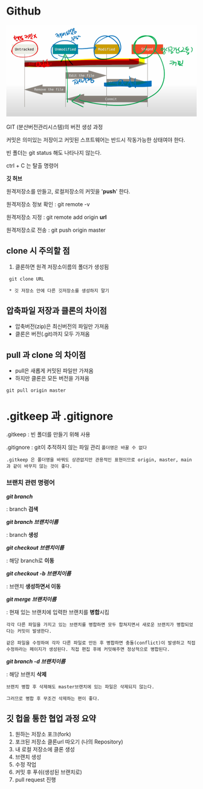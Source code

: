 # Github



![image-20220706094929541](multicampus.assets/image-20220706094929541.png)

GIT (분산버전관리시스템)의 버전 생성 과정

커밋은 의미있는 저장이고 커밋된 스프트웨어는 반드시 작동가능한 상태여야 한다.

빈 폴더는 git status 해도 나타나지 않는다.

ctrl + C 는 탈출 명령어



**깃 허브**

원격저장소를 만들고, 로컬저장소의 커밋을 '**push**' 한다.

원격저장소 정보 확인 : git remote -v

원격저장소 지정 : git remote add origin **url**

원격저장소로 전송 : git push origin master



## **clone 시 주의할 점**

1. 클론하면 원격 저장소이름의 폴더가 생성됨

``` git bash
 git clone URL
```

` * 깃 저장소 안에 다른 깃저장소를 생성하지 말기`



## **압축파일 저장과 클론의 차이점**

- 압축버전(zip)은 최신버전의 파일만 가져옴
- 클론은 버전(.git)까지 모두 가져옴



## **pull 과 clone 의 차이점**

- pull은 새롭게 커밋된 파일만 가져옴
- 하지만 클론은 모든 버전을 가져옴

```git bash
git pull origin master
```



# .gitkeep 과 .gitignore

.gitkeep : 빈 폴더를 만들기 위해 사용

.gitignore : git이 추적하지 않는 파일 관리 `폴더명은 바꿀 수 없다`

`.gitkeep 은 폴더명을 바꿔도 상관없지만 관용적인 표현이므로 origin, master, main 과 같이 바꾸지 않는 것이 좋다.`



### 브랜치 관련 명령어

***git branch***

: branch **검색**



***git branch 브랜치이름***

: branch **생성**



***git checkout 브랜치이름***

: 해당 branch로 **이동**



***git checkout -b 브랜치이름***

: 브랜치 **생성하면서 이동**



***git merge 브랜치이름***

: 현재 있는 브랜치에 입력한 브랜치를 **병합**시킴

`각각 다른 파일을 가지고 있는 브랜치를 병합하면 모두 합쳐지면서 새로운 브랜치가 병합되었다는 커밋이 발생한다. `

`같은 파일을 수정하여 각자 다른 파일로 만든 후 병합하면 충돌(conflict)이 발생하고 직접 수정하라는 페이지가 생성된다. 직접 편집 후에 커밋해주면 정상적으로 병합된다.`



***git branch -d 브랜치이름***

: 해당 브랜치 **삭제**

`브랜치 병합 후 삭제해도 master브랜치에 있는 파일은 삭제되지 않는다. `

`그러므로 병합 후 무조건 삭제하는 편이 좋다.`



## 깃 헙을 통한 협업 과정 요약



1. 원하는 저장소 포크(fork)
2. 포크된 저장소 클론url 따오기 (나의 Repository)
3. 내 로컬 저장소에 클론 생성
4. 브랜치 생성
5. 수정 작업
6. 커밋 후 푸쉬(생성된 브랜치로)
7. pull request 진행